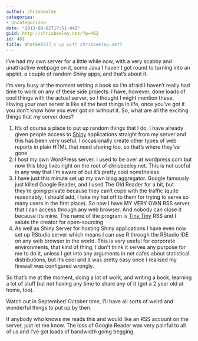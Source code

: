 ```yaml
---
author: chrisbeeley
categories:
- Uncategorized
date: "2013-08-02T17:51:44Z"
guid: http://chrisbeeley.net/?p=462
id: 462
title: What&#8217;s up with chrisbeeley.net?
---
```


I’ve had my own server for a little while now, with a very scabby and unattractive webpage on it, some Java I haven’t got round to turning into an applet, a couple of random Shiny apps, and that’s about it.

I’m very busy at the moment writing a book so I’m afraid I haven’t really had time to work on any of these side projects. I have, however, done loads of cool things with the actual server, so I thought I might mention these. Having your own server is like all the best things in life, once you’ve got it you don’t know how you ever got on without it. So, what are all the exciting things that my server does?

1. <span style="line-height: 15px;">It’s of course a place to put up random things that I do. I have already given people access to [Shiny](http://www.rstudio.com/shiny/ "Shiny") applications straight from my server and this has been very useful. I occasionally create other types of web reports in plain HTML that need sharing too, so that’s where they’ve gone</span>
2. I host my own WordPress server. I used to be over at wordpress.com but now this blog lives right on the root of chrisbeeley.net. This is not useful in any way that I’m aware of but it’s pretty cool nonetheless
3. I have just this minute set up my own blog aggregator. Google famously just killed Google Reader, and I used The Old Reader for a bit, but they’re going private because they can’t cope with the traffic (quite reasonably, I should add, I take my hat off to them for trying to serve so many users in the first place). So now I have MY VERY OWN RSS server, that I can access through any web browser. And nobody can close it because it’s mine. The name of the program is [Tiny Tiny](http://tt-rss.org/redmine/projects/tt-rss/wiki "Tiny Tiny RSS") RSS and I salute the creator for open-sourcing
4. As well as Shiny Server for hosting Shiny applications I have even now set up RStudio server which means I can use R through the RStudio IDE on any web browser in the world. This is very useful for corporate environments, that kind of thing, I don’t think it serves any purpose for me to do it, unless I get into any arguments in net cafes about statistical distributions, but it’s cool and it was pretty easy once I realised my firewall was configured wrongly.

So that’s me at the moment, doing a lot of work, and writing a book, learning a lot of stuff but not having any time to share any of it (got a 2 year old at home, too).

Watch out in September/ October time, I’ll have all sorts of weird and wonderful things to put up by then.

If anybody who knows me reads this and would like an RSS account on the server, just let me know. The loss of Google Reader was very painful to all of us and I’ve got loads of bandwidth going begging.
